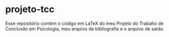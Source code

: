 # projeto-tcc
Esse repositório contém o código em LaTeX do meu Projeto do Trabaho de Conclusão em Psicologia, meu arquivo de bibliografia e o arquivo de saída.
